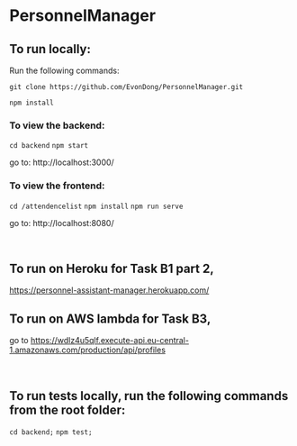 # PersonnelManager


## To run locally:

Run the following commands:

`git clone https://github.com/EvonDong/PersonnelManager.git`

`npm install`

### To view the backend:

`cd backend`
`npm start`

go to: http://localhost:3000/

### To view the frontend:

`cd /attendencelist`
`npm install`
`npm run serve`

go to: http://localhost:8080/

<br />

## To run on Heroku for Task B1 part 2,

https://personnel-assistant-manager.herokuapp.com/


## To run on AWS lambda for Task B3,

go to https://wdlz4u5qlf.execute-api.eu-central-1.amazonaws.com/production/api/profiles

<br />

## To run tests locally, run the following commands from the root folder:

`cd backend;`
`npm test;`








